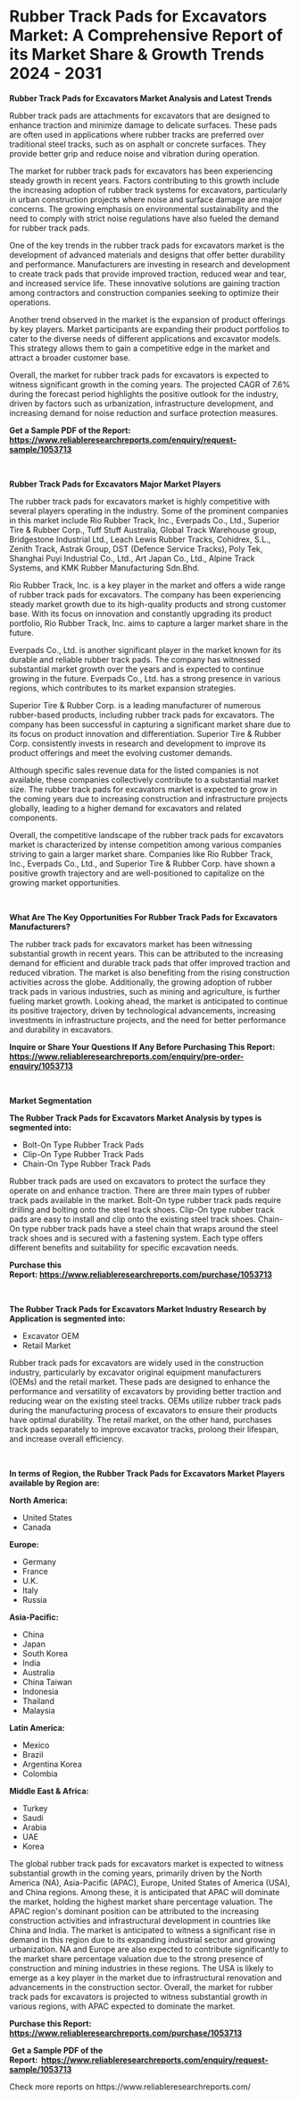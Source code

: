 <p><h1>Rubber Track Pads for Excavators Market: A Comprehensive Report of its Market Share & Growth Trends 2024 - 2031</h1></p><p><strong>Rubber Track Pads for Excavators Market Analysis and Latest Trends</strong></p>
<p><p>Rubber track pads are attachments for excavators that are designed to enhance traction and minimize damage to delicate surfaces. These pads are often used in applications where rubber tracks are preferred over traditional steel tracks, such as on asphalt or concrete surfaces. They provide better grip and reduce noise and vibration during operation.</p><p>The market for rubber track pads for excavators has been experiencing steady growth in recent years. Factors contributing to this growth include the increasing adoption of rubber track systems for excavators, particularly in urban construction projects where noise and surface damage are major concerns. The growing emphasis on environmental sustainability and the need to comply with strict noise regulations have also fueled the demand for rubber track pads.</p><p>One of the key trends in the rubber track pads for excavators market is the development of advanced materials and designs that offer better durability and performance. Manufacturers are investing in research and development to create track pads that provide improved traction, reduced wear and tear, and increased service life. These innovative solutions are gaining traction among contractors and construction companies seeking to optimize their operations.</p><p>Another trend observed in the market is the expansion of product offerings by key players. Market participants are expanding their product portfolios to cater to the diverse needs of different applications and excavator models. This strategy allows them to gain a competitive edge in the market and attract a broader customer base.</p><p>Overall, the market for rubber track pads for excavators is expected to witness significant growth in the coming years. The projected CAGR of 7.6% during the forecast period highlights the positive outlook for the industry, driven by factors such as urbanization, infrastructure development, and increasing demand for noise reduction and surface protection measures.</p></p>
<p><strong>Get a Sample PDF of the Report:&nbsp; <a href="https://www.reliableresearchreports.com/enquiry/request-sample/1053713">https://www.reliableresearchreports.com/enquiry/request-sample/1053713</a></strong></p>
<p>&nbsp;</p>
<p><strong>Rubber Track Pads for Excavators Major Market Players</strong></p>
<p><p>The rubber track pads for excavators market is highly competitive with several players operating in the industry. Some of the prominent companies in this market include Rio Rubber Track, Inc., Everpads Co., Ltd., Superior Tire & Rubber Corp., Tuff Stuff Australia, Global Track Warehouse group, Bridgestone Industrial Ltd., Leach Lewis Rubber Tracks, Cohidrex, S.L., Zenith Track, Astrak Group, DST (Defence Service Tracks), Poly Tek, Shanghai Puyi Industrial Co., Ltd., Art Japan Co., Ltd., Alpine Track Systems, and KMK Rubber Manufacturing Sdn.Bhd.</p><p>Rio Rubber Track, Inc. is a key player in the market and offers a wide range of rubber track pads for excavators. The company has been experiencing steady market growth due to its high-quality products and strong customer base. With its focus on innovation and constantly upgrading its product portfolio, Rio Rubber Track, Inc. aims to capture a larger market share in the future.</p><p>Everpads Co., Ltd. is another significant player in the market known for its durable and reliable rubber track pads. The company has witnessed substantial market growth over the years and is expected to continue growing in the future. Everpads Co., Ltd. has a strong presence in various regions, which contributes to its market expansion strategies.</p><p>Superior Tire & Rubber Corp. is a leading manufacturer of numerous rubber-based products, including rubber track pads for excavators. The company has been successful in capturing a significant market share due to its focus on product innovation and differentiation. Superior Tire & Rubber Corp. consistently invests in research and development to improve its product offerings and meet the evolving customer demands.</p><p>Although specific sales revenue data for the listed companies is not available, these companies collectively contribute to a substantial market size. The rubber track pads for excavators market is expected to grow in the coming years due to increasing construction and infrastructure projects globally, leading to a higher demand for excavators and related components.</p><p>Overall, the competitive landscape of the rubber track pads for excavators market is characterized by intense competition among various companies striving to gain a larger market share. Companies like Rio Rubber Track, Inc., Everpads Co., Ltd., and Superior Tire & Rubber Corp. have shown a positive growth trajectory and are well-positioned to capitalize on the growing market opportunities.</p></p>
<p>&nbsp;</p>
<p><strong>What Are The Key Opportunities For Rubber Track Pads for Excavators Manufacturers?</strong></p>
<p><p>The rubber track pads for excavators market has been witnessing substantial growth in recent years. This can be attributed to the increasing demand for efficient and durable track pads that offer improved traction and reduced vibration. The market is also benefiting from the rising construction activities across the globe. Additionally, the growing adoption of rubber track pads in various industries, such as mining and agriculture, is further fueling market growth. Looking ahead, the market is anticipated to continue its positive trajectory, driven by technological advancements, increasing investments in infrastructure projects, and the need for better performance and durability in excavators.</p></p>
<p><strong>Inquire or Share Your Questions If Any Before Purchasing This Report: <a href="https://www.reliableresearchreports.com/enquiry/pre-order-enquiry/1053713">https://www.reliableresearchreports.com/enquiry/pre-order-enquiry/1053713</a></strong></p>
<p>&nbsp;</p>
<p><strong>Market Segmentation</strong></p>
<p><strong>The Rubber Track Pads for Excavators Market Analysis by types is segmented into:</strong></p>
<p><ul><li>Bolt-On Type Rubber Track Pads</li><li>Clip-On Type Rubber Track Pads</li><li>Chain-On Type Rubber Track Pads</li></ul></p>
<p><p>Rubber track pads are used on excavators to protect the surface they operate on and enhance traction. There are three main types of rubber track pads available in the market. Bolt-On type rubber track pads require drilling and bolting onto the steel track shoes. Clip-On type rubber track pads are easy to install and clip onto the existing steel track shoes. Chain-On type rubber track pads have a steel chain that wraps around the steel track shoes and is secured with a fastening system. Each type offers different benefits and suitability for specific excavation needs.</p></p>
<p><strong>Purchase this Report:&nbsp;<a href="https://www.reliableresearchreports.com/purchase/1053713">https://www.reliableresearchreports.com/purchase/1053713</a></strong></p>
<p>&nbsp;</p>
<p><strong>The Rubber Track Pads for Excavators Market Industry Research by Application is segmented into:</strong></p>
<p><ul><li>Excavator OEM</li><li>Retail Market</li></ul></p>
<p><p>Rubber track pads for excavators are widely used in the construction industry, particularly by excavator original equipment manufacturers (OEMs) and the retail market. These pads are designed to enhance the performance and versatility of excavators by providing better traction and reducing wear on the existing steel tracks. OEMs utilize rubber track pads during the manufacturing process of excavators to ensure their products have optimal durability. The retail market, on the other hand, purchases track pads separately to improve excavator tracks, prolong their lifespan, and increase overall efficiency.</p></p>
<p>&nbsp;</p>
<p><strong>In terms of Region, the Rubber Track Pads for Excavators Market Players available by Region are:</strong></p>
<p>
    <p> <strong> North America: </strong>
        <ul>
            <li>United States</li>
            <li>Canada</li>
        </ul>
        </p> 
    <p> <strong> Europe: </strong>
        <ul>
            <li>Germany</li>
            <li>France</li>
            <li>U.K.</li>
            <li>Italy</li>
            <li>Russia</li>
        </ul>
        </p> 
    <p> <strong> Asia-Pacific: </strong>
        <ul>
            <li>China</li>
            <li>Japan</li>
            <li>South Korea</li>
            <li>India</li>
            <li>Australia</li>
            <li>China Taiwan</li>
            <li>Indonesia</li>
            <li>Thailand</li>
            <li>Malaysia</li>
        </ul>
        </p> 
    <p> <strong> Latin America: </strong>
        <ul>
            <li>Mexico</li>
            <li>Brazil</li>
            <li>Argentina Korea</li>
            <li>Colombia</li>
        </ul>
        </p> 
    <p> <strong> Middle East & Africa: </strong>
        <ul>
            <li>Turkey</li>
            <li>Saudi</li>
            <li>Arabia</li>
            <li>UAE</li>
            <li>Korea</li>
        </ul>
    </p>
    </p>
<p><p>The global rubber track pads for excavators market is expected to witness substantial growth in the coming years, primarily driven by the North America (NA), Asia-Pacific (APAC), Europe, United States of America (USA), and China regions. Among these, it is anticipated that APAC will dominate the market, holding the highest market share percentage valuation. The APAC region's dominant position can be attributed to the increasing construction activities and infrastructural development in countries like China and India. The market is anticipated to witness a significant rise in demand in this region due to its expanding industrial sector and growing urbanization. NA and Europe are also expected to contribute significantly to the market share percentage valuation due to the strong presence of construction and mining industries in these regions. The USA is likely to emerge as a key player in the market due to infrastructural renovation and advancements in the construction sector. Overall, the market for rubber track pads for excavators is projected to witness substantial growth in various regions, with APAC expected to dominate the market.</p></p>
<p><strong>Purchase this Report: <a href="https://www.reliableresearchreports.com/purchase/1053713">https://www.reliableresearchreports.com/purchase/1053713</a></strong></p>
<p>&nbsp;<strong>Get a Sample PDF of the Report:&nbsp;&nbsp;<a href="https://www.reliableresearchreports.com/enquiry/request-sample/1053713">https://www.reliableresearchreports.com/enquiry/request-sample/1053713</a></strong></p>
<p><strong></strong></p>
<p>Check more reports on https://www.reliableresearchreports.com/</p>